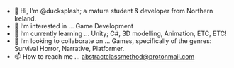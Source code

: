 - 👋 Hi, I’m @ducksplash; a mature student & developer from Northern Ireland.
- 👀 I’m interested in ... Game Development
- 🌱 I’m currently learning ... Unity; C#, 3D modelling, Animation, ETC, ETC!
- 💞️ I’m looking to collaborate on ... Games, specifically of the genres: Survival Horror, Narrative, Platformer.
- 📫 How to reach me ... abstractclassmethod@protonmail.com

<!---
ducksplash/ducksplash is a ✨ special ✨ repository because its `README.md` (this file) appears on your GitHub profile.
You can click the Preview link to take a look at your changes.
--->

